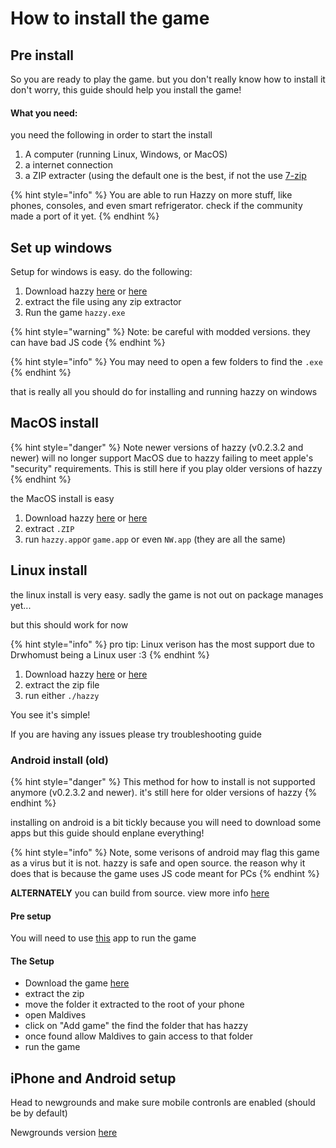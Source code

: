 # How to install the game

## Pre install

So you are ready to play the game. but you don't really know how to install it don't worry, this guide should help you install the game!

#### What you need:

you need the following in order to start the install

1. A computer (running Linux, Windows, or MacOS)
2. a internet connection
3. a ZIP extracter (using the default one is the best, if not the use [7-zip](https://www.7-zip.org/)

{% hint style="info" %}
You are able to run Hazzy on more stuff, like phones, consoles, and even smart refrigerator. check if the community made a port of it yet.
{% endhint %}



## Set up windows

Setup for windows is easy. do the following:

1. Download hazzy [here](https://drnightcrawler.itch.io/hazzy) or [here](https://github.com/nightcrawcode/hazzy/releases)
2. extract the file using any zip extractor
3. Run the game `hazzy.exe`

{% hint style="warning" %}
Note: be careful with modded versions. they can have bad JS code
{% endhint %}

{% hint style="info" %}
You may need to open a few folders to find the `.exe`
{% endhint %}

that is really all you should do for installing and running hazzy on windows



## MacOS install

{% hint style="danger" %}
Note newer versions of hazzy (v0.2.3.2 and newer) will no longer support MacOS due to hazzy failing to meet apple's "security" requirements. This is still here if you play older versions of hazzy
{% endhint %}

the MacOS install is easy

1. Download hazzy [here](https://drnightcrawler.itch.io/hazzy) or [here](https://github.com/nightcrawcode/hazzy/releases)
2. extract `.ZIP`&#x20;
3. run `hazzy.app`or `game.app` or even `NW.app` (they are all the same)

## Linux install

the linux install is very easy. sadly the game is not out on package manages yet...

but this should work for now

{% hint style="info" %}
pro tip: Linux verison has the most support due to Drwhomust being a Linux user :3
{% endhint %}

1. Download hazzy [here](https://drnightcrawler.itch.io/hazzy) or [here](https://github.com/nightcrawcode/hazzy/releases)
2. extract the zip file
3. run either `./hazzy`

You see it's simple!

If you are having any issues please try troubleshooting guide

### Android install (old)

{% hint style="danger" %}
This method for how to install is not supported anymore (v0.2.3.2 and newer). it's still here for older versions of hazzy
{% endhint %}

installing on android is a bit tickly because you will need to download some apps but this guide should enplane everything!

{% hint style="info" %}
Note, some verisons of android may flag this game as a virus but it is not. hazzy is safe and open source. the reason why it does that is because the game uses JS code meant for PCs
{% endhint %}

**ALTERNATELY** you can build from source. view more info [here](https://steamcommunity.com/sharedfiles/filedetails/?id=3534447314)

#### Pre setup

You will need to use [this](https://play.google.com/store/apps/details?id=net.miririt.maldivesplayer\&hl=en_US) app to run the game

#### The Setup

* Download the game [here](https://drnightcrawler.itch.io/hazzy)
* extract the zip
* move the folder it extracted to the root of your phone
* open Maldives
* click on "Add game" the  find the folder that has hazzy
* once found allow Maldives to gain access to that folder
* run the game

## iPhone and Android setup

Head to newgrounds and make sure mobile contronls are enabled (should be by default)

Newgrounds version [here](https://www.newgrounds.com/portal/view/996715)
